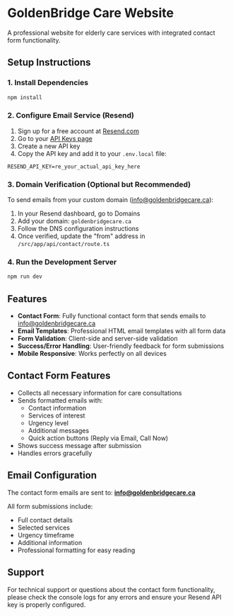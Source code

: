 # GoldenBridge Care Website

A professional website for elderly care services with integrated contact form functionality.

## Setup Instructions

### 1. Install Dependencies
```bash
npm install
```

### 2. Configure Email Service (Resend)

1. Sign up for a free account at [Resend.com](https://resend.com)
2. Go to your [API Keys page](https://resend.com/api-keys)
3. Create a new API key
4. Copy the API key and add it to your `.env.local` file:

```env
RESEND_API_KEY=re_your_actual_api_key_here
```

### 3. Domain Verification (Optional but Recommended)

To send emails from your custom domain (info@goldenbridgecare.ca):

1. In your Resend dashboard, go to Domains
2. Add your domain: `goldenbridgecare.ca`
3. Follow the DNS configuration instructions
4. Once verified, update the "from" address in `/src/app/api/contact/route.ts`

### 4. Run the Development Server
```bash
npm run dev
```

## Features

- **Contact Form**: Fully functional contact form that sends emails to info@goldenbridgecare.ca
- **Email Templates**: Professional HTML email templates with all form data
- **Form Validation**: Client-side and server-side validation
- **Success/Error Handling**: User-friendly feedback for form submissions
- **Mobile Responsive**: Works perfectly on all devices

## Contact Form Features

- Collects all necessary information for care consultations
- Sends formatted emails with:
  - Contact information
  - Services of interest
  - Urgency level
  - Additional messages
  - Quick action buttons (Reply via Email, Call Now)
- Shows success message after submission
- Handles errors gracefully

## Email Configuration

The contact form emails are sent to: **info@goldenbridgecare.ca**

All form submissions include:
- Full contact details
- Selected services
- Urgency timeframe
- Additional information
- Professional formatting for easy reading

## Support

For technical support or questions about the contact form functionality, please check the console logs for any errors and ensure your Resend API key is properly configured.
